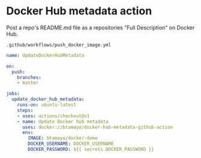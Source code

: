 # Docker Hub metadata action

Post a repo's README.md file as a repositories "Full Description" on Docker Hub.

`.github/workflows/push_docker_image.yml`

```yaml
name: UpdateDockerHubMetadata

on:
  push:
    branches:
    - master

jobs:
  update_docker_hub_metadata:
    runs-on: ubuntu-latest
    steps:
    - uses: actions/checkout@v1
    - name: Update Docker hub metadata
      uses: docker://btamayo/docker-hub-metadata-github-action
      env:
        IMAGE: btamayo/docker-demo
        DOCKER_USERNAME: DOCKER_USERNAME
        DOCKER_PASSWORD: ${{ secrets.DOCKER_PASSWORD }}
```
